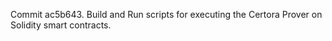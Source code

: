 Commit ac5b643.                    Build and Run scripts for executing the Certora Prover on Solidity smart contracts.